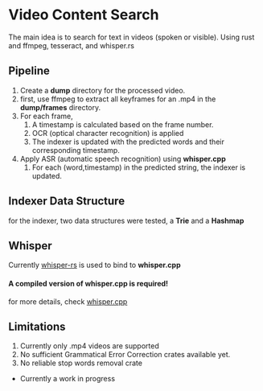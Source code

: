 # Video Content Search

The main idea is to search for text in videos (spoken or visible).
Using rust and ffmpeg, tesseract, and whisper.rs

## Pipeline
1. Create a **dump** directory for the processed video.
2. first, use ffmpeg to extract all keyframes for an .mp4 in the **dump/frames** directory.
3. For each frame,
    1. A timestamp is calculated based on the frame number.
    2. OCR (optical character recognition) is applied
    3. The indexer is updated with the predicted words and their corresponding timestamp. 
4. Apply ASR (automatic speech recognition) using **whisper.cpp**
    1. For each (word,timestamp) in the predicted string, the indexer is updated.

## Indexer Data Structure
for the indexer, two data structures were tested, a **Trie** and a **Hashmap**

## Whisper
Currently [whisper-rs](https://crates.io/crates/whisper-rs) is used to bind to **whisper.cpp**
#### **A compiled version of whisper.cpp is required!**
for more details, check [whisper.cpp](https://github.com/ggerganov/whisper.cpp)

## Limitations
1. Currently only .mp4 videos are supported
2. No sufficient Grammatical Error Correction crates available yet.
3. No reliable stop words removal crate

- Currently a work in progress

